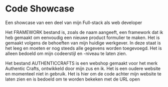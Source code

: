 # Code Showcase
 Een showcase van een deel van mijn Full-stack als web developer

Het FRAMEWORK bestand is, zoals de naam aangeeft, een framework dat ik heb gemaakt om eenvoudig een nieuwe product formulier te maken. Het is gemaakt volgens de behoeften van mijn huidige werkgever.
In deze staat is het leeg en moeten er nog steeds alle gegevens worden toegevoegd.
Het is alleen bedoeld om mijn codeerstijl en -niveau te laten zien.

Het bestand AUTHENTICCRAFTS is een webshop gemaakt voor het merk Authentic Crafts, ontwikkeld door mijn zus en ik.
Het is een oudere website en momenteel niet in gebruik.
Het is hier om de code achter mijn website te laten zien en is bedoeld om te worden bekeken met de URL open

